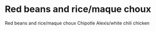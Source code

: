 # Red beans and rice/maque choux

Red beans and rice/maque choux
Chipotle Alexis/white chili chicken
